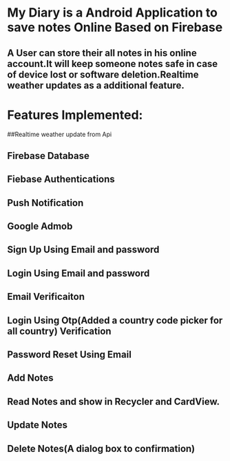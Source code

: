 # My Diary is  a Android Application to save notes Online Based on Firebase </h5>
## A User can store their all notes in his online account.It will keep someone notes safe in case of device lost or software deletion.Realtime weather updates as a additional feature.

#  Features Implemented: </h5>

##Realtime weather update from Api
## Firebase Database
## Fiebase Authentications
## Push Notification
## Google Admob
## Sign Up Using Email and password
## Login Using Email and password
## Email Verificaiton
## Login Using Otp(Added a country code picker for all country) Verification
## Password Reset Using Email
## Add Notes
## Read Notes and show in Recycler and CardView.
## Update Notes
## Delete Notes(A dialog box to confirmation)
